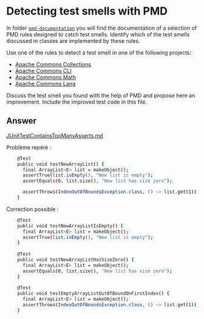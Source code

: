 # Detecting test smells with PMD

In folder [`pmd-documentation`](../pmd-documentation) you will find the documentation of a selection of PMD
rules designed to catch test smells.
Identify which of the test smells discussed in classes are implemented by these rules.

Use one of the rules to detect a test smell in one of the following projects:

- [Apache Commons Collections](https://github.com/apache/commons-collections)
- [Apache Commons CLI](https://github.com/apache/commons-cli)
- [Apache Commons Math](https://github.com/apache/commons-math)
- [Apache Commons Lang](https://github.com/apache/commons-lang)

Discuss the test smell you found with the help of PMD and propose here an improvement.
Include the improved test code in this file.

## Answer

[JUnitTestContainsTooManyAsserts.md](../pmd-documentation/JUnitTestContainsTooManyAsserts.md)

Problème repéré :
```bash
    @Test
    public void testNewArrayList() {
      final ArrayList<E> list = makeObject();
      assertTrue(list.isEmpty(), "New list is empty");
      assertEquals(0, list.size(), "New list has size zero");

      assertThrows(IndexOutOfBoundsException.class, () -> list.get(1));
    }
```

Correction possible :
```bash
    @Test
    public void testNewArrayListIsEmpty() {
      final ArrayList<E> list = makeObject();
      assertTrue(list.isEmpty(), "New list is empty");
    }
    
    @Test
    public void testNewArrayListHasSizeZero() {
      final ArrayList<E> list = makeObject();
      assertEquals(0, list.size(), "New list has size zero");
    }
    
    @Test
    public void testEmptyArrayListOutOfBoundOnFirstIndex() {
      final ArrayList<E> list = makeObject();
      assertThrows(IndexOutOfBoundsException.class, () -> list.get(1));
    }
```